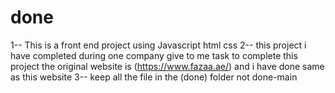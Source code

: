 # done
1--  This is a front end project using Javascript html css 
2--  this project i have completed during one company give to me task to complete this project
     the original website is (https://www.fazaa.ae/) and i have done same as this website
3--  keep all the file in the (done) folder not done-main



